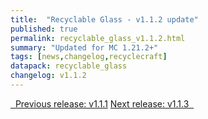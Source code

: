 ```yaml
---
title:  "Recyclable Glass - v1.1.2 update"
published: true
permalink: recyclable_glass_v1.1.2.html
summary: "Updated for MC 1.21.2+"
tags: [news,changelog,recyclecraft]
datapack: recyclable_glass
changelog: v1.1.2
---
```


<div class="btn-group">
    <a href="recyclable_glass_v1.1.1.html" role="button" class="btn btn-primary"><i class="fa fa-caret-left"></i>&nbsp; Previous release: v1.1.1</a>
    <a href="recyclable_glass_v1.1.3.html" role="button" class="btn btn-primary">Next release: v1.1.3 &nbsp;<i class="fa fa-caret-right"></i></a>
</div>